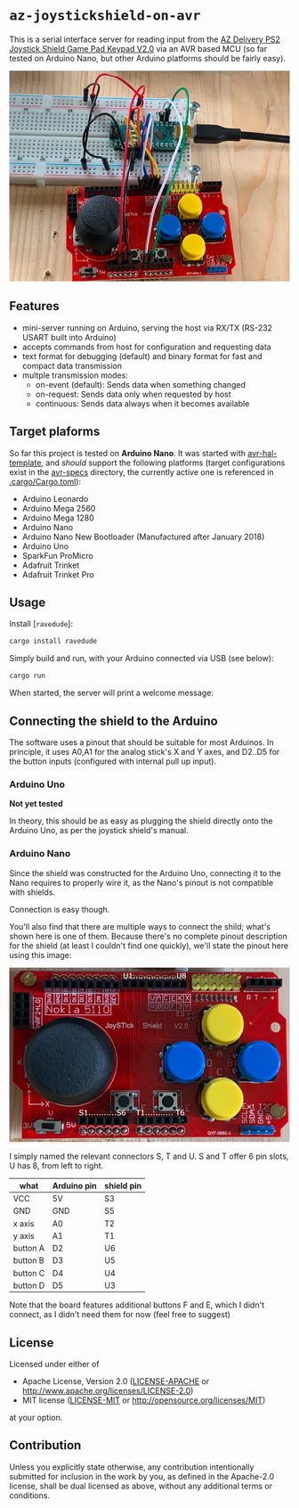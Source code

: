 `az-joystickshield-on-avr`
==================

This is a serial interface server for reading input from the [AZ Delivery PS2 Joystick Shield Game Pad Keypad V2.0](https://www.az-delivery.de/products/azdelivery-joystick-ky-023-keypad-gamepad-shield-ps2-fur-arduino-uno-r3-mega2560-leonardo-duemilanove) via an AVR based MCU (so far tested on Arduino Nano, but other Arduino platforms should be fairly easy).

![Image of Arduino Nano and Shield connected by wires](./doc/arduino-nano-on-shield.jpg)

## Features

* mini-server running on Arduino, serving the host via RX/TX (RS-232 USART built into Arduino)
* accepts commands from host for configuration and requesting data
* text format for debugging (default) and binary format for fast and compact data transmission
* multple transmission modes:
  - on-event (default): Sends data when something changed
  - on-request: Sends data only when requested by host
  - continuous: Sends data always when it becomes available


## Target plaforms

So far this project is tested on **Arduino Nano**. It was started with [avr-hal-template](https://github.com/Rahix/avr-hal-template), and *should* support the following platforms (target configurations exist in the [avr-specs](avr-specs) directory, the currently active one is referenced in [.cargo/Cargo.toml](.cargo/config.toml)):
 - Arduino Leonardo
 - Arduino Mega 2560
 - Arduino Mega 1280
 - Arduino Nano
 - Arduino Nano New Bootloader (Manufactured after January 2018)
 - Arduino Uno
 - SparkFun ProMicro
 - Adafruit Trinket
 - Adafruit Trinket Pro

## Usage
Install [`ravedude`]:

```bash
cargo install ravedude
```

Simply build and run, with your Arduino connected via USB (see below):

```bash
cargo run
```

When started, the server will print a welcome message:



## Connecting the shield to the Arduino

The software uses a pinout that should be suitable for most Arduinos. In principle, it uses A0,A1 for the analog stick's X and Y axes, and D2..D5 for the button inputs (configured with internal pull up input).

### Arduino Uno ###
**Not yet tested**

In theory, this should be as easy as plugging the shield directly onto the Arduino Uno, as per the joystick shield's manual.

### Arduino Nano ###

Since the shield was constructed for the Arduino Uno, connecting it to the Nano requires to properly wire it, as the Nano's pinout is not compatible with shields.

Connection is easy though.

You'll also find that there are multiple ways to connect the shild; what's shown here is one of them. Because there's no complete pinout description for the shield (at least I couldn't find one quickly), we'll state the pinout here using this image:

![Pinout for shield](doc/shield-pinout.jpg)

I simply named the relevant connectors S, T and U. S and T offer 6 pin slots, U has 8, from left to right.

| what     | Arduino pin | shield pin |
|----------|-------------|------------|
| VCC      | 5V          |     S3     |
| GND      | GND         |     S5     |
| x axis   | A0          |     T2     |
| y axis   | A1          |     T1     |
| button A | D2          |     U6     |
| button B | D3          |     U5     |
| button C | D4          |     U4     |
| button D | D5          |     U3     |

Note that the board features additional buttons F and E, which I didn't connect, as I didn't need them for now (feel free to suggest)

## License
Licensed under either of

 - Apache License, Version 2.0
   ([LICENSE-APACHE](LICENSE-APACHE) or <http://www.apache.org/licenses/LICENSE-2.0>)
 - MIT license
   ([LICENSE-MIT](LICENSE-MIT) or <http://opensource.org/licenses/MIT>)

at your option.

## Contribution
Unless you explicitly state otherwise, any contribution intentionally submitted
for inclusion in the work by you, as defined in the Apache-2.0 license, shall
be dual licensed as above, without any additional terms or conditions.
